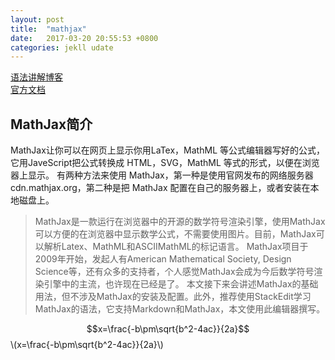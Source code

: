 ```yaml
---
layout: post
title:  "mathjax"
date:   2017-03-20 20:55:53 +0800
categories: jekll udate
---
```

<script src="https://cdn.mathjax.org/mathjax/latest/MathJax.js?config=TeX-AMS-MML_HTMLorMML" type="text/javascript"></script>

[语法讲解博客]( http://mlworks.cn/posts/introduction-to-mathjax-and-latex-expression/)  
[官方文档](http://docs.mathjax.org/en/latest/start.html)
## MathJax简介 
MathJax让你可以在网页上显示你用LaTex，MathML 等公式编辑器写好的公式，它用JaveScript把公式转换成 HTML，SVG，MathML 等式的形式，以便在浏览器上显示。
有两种方法来使用 MathJax，第一种是使用官网发布的网络服务器 cdn.mathjax.org，第二种是把 MathJax 配置在自己的服务器上，或者安装在本地磁盘上。

> MathJax是一款运行在浏览器中的开源的数学符号渲染引擎，使用MathJax可以方便的在浏览器中显示数学公式，不需要使用图片。目前，MathJax可以解析Latex、MathML和ASCIIMathML的标记语言。 MathJax项目于2009年开始，发起人有American Mathematical Society, Design Science等，还有众多的支持者，个人感觉MathJax会成为今后数学符号渲染引擎中的主流，也许现在已经是了。 本文接下来会讲述MathJax的基础用法，但不涉及MathJax的安装及配置。此外，推荐使用StackEdit学习MathJax的语法，它支持Markdown和MathJax，本文使用此编辑器撰写。


$$x=\frac{-b\pm\sqrt{b^2-4ac}}{2a}$$
\\(x=\frac{-b\pm\sqrt{b^2-4ac}}{2a}\\)  
